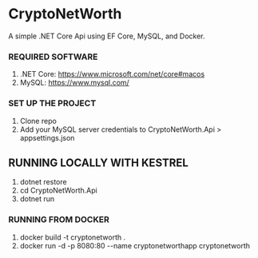 # CryptoNetWorth
A simple .NET Core Api using EF Core, MySQL, and Docker.

### REQUIRED SOFTWARE
1. .NET Core: https://www.microsoft.com/net/core#macos
2. MySQL: https://www.mysql.com/

### SET UP THE PROJECT
1. Clone repo
2. Add your MySQL server credentials to CryptoNetWorth.Api > appsettings.json

## RUNNING LOCALLY WITH KESTREL
1. dotnet restore
2. cd CryptoNetWorth.Api
3. dotnet run

### RUNNING FROM DOCKER
1. docker build -t cryptonetworth .
2. docker run -d -p 8080:80 --name cryptonetworthapp cryptonetworth